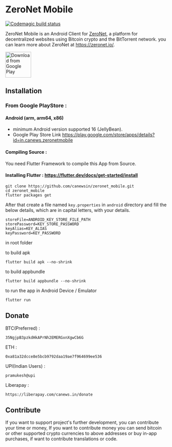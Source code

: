 # ZeroNet Mobile
[![Codemagic build status](https://api.codemagic.io/apps/5f755f0647fecf7a4f25751a/5f75609747fecf958ea171b0/status_badge.svg)](https://codemagic.io/apps/5f755f0647fecf7a4f25751a/5f75609747fecf958ea171b0/latest_build)

ZeroNet Mobile is an Android Client for [ZeroNet](https://zeronet.io), a platform for decentralized websites using Bitcoin crypto and the BitTorrent network. you can learn more about ZeroNet at https://zeronet.io/.

[<img src="https://play.google.com/intl/en_us/badges/images/generic/en_badge_web_generic.png" 
      alt="Download from Google Play" 
      height="80">](https://play.google.com/store/apps/details?id=in.canews.zeronetmobile)

## Installation

### From Google PlayStore :
#### Android (arm, arm64, x86)
 - minimum Android version supported 16 (JellyBean).
 - Google Play Store Link https://play.google.com/store/apps/details?id=in.canews.zeronetmobile

#### Compiling Source : 

You need Flutter Framework to compile this App from Source.

#### Installing Flutter : https://flutter.dev/docs/get-started/install

```
git clone https://github.com/canewsin/zeronet_mobile.git
cd zeronet_mobile
flutter packages get
```

After that create a file named `key.properties` in `android` directory
and fill the below details, which are in capital letters, with your details.
```
storeFile=ANDROID_KEY_STORE_FILE_PATH
storePassword=KEY_STORE_PASSWORD
keyAlias=KEY_ALIAS
keyPassword=KEY_PASSWORD
```

in root folder

to build apk
```
flutter build apk --no-shrink
```

to build appbundle
```
flutter build appbundle --no-shrink
```

to run the app in Android Device / Emulator

```
flutter run
```

## Donate
BTC(Preferred) : 

`35NgjpB3pzkdHkAPrNh2EMERGxnXgwCb6G`

ETH : 

`0xa81a32dcce8e5bcb9792daa19ae7f964699ee536`

UPI(Indian Users) : 

`pramukesh@upi`

Liberapay : 

`https://liberapay.com/canews.in/donate`

## Contribute
If you want to support project's further development, you can contribute your time or money, If you want to contribute money you can send bitcoin or other supported crypto currencies to above addresses or buy in-app purchases, if want to contribute translations or code.
